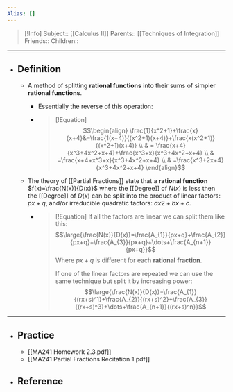 ```yaml
---
Alias: []
---
```

> [!Info]
> Subject:: [[Calculus II]]
> Parents:: [[Techniques of Integration]]
> Friends:: 
> Children:: 
---
- ## Definition
	- A method of splitting **rational functions** into their sums of simpler **rational functions**.
		- Essentially the reverse of this operation:
		- > [!Equation]
		  > $$\begin{align}
		\frac{1}{x^2+1}+\frac{x}{x+4}&=\frac{1(x+4)}{(x^2+1)(x+4)}+\frac{x(x^2+1)}{(x^2+1)(x+4)} \\
	 & = \frac{x+4}{x^3+4x^2+x+4}+\frac{x^3+x}{x^3+4x^2+x+4} \\
	 & =\frac{x+4+x^3+x}{x^3+4x^2+x+4} \\
	 & =\frac{x^3+2x+4}{x^3+4x^2+x+4}
            > \end{align}$$
            
	- The theory of [[Partial Fractions]] state that a **rational function** $f(x)=\frac{N(x)}{D(x)}$ where the [[Degree]] of $N(x)$ is less then the [[Degree]] of $D(x)$ can be split into the product of linear factors: $px + q$, and/or irreducible quadratic factors: $ax2 + bx + c$.
		- > [!Equation]
		  > If all the factors are linear we can split them like this:
		  > $$\large{\frac{N(x)}{D(x)}=\frac{A_{1}}{px+q}+\frac{A_{2}}{px+q}+\frac{A_{3}}{px+q}+\dots+\frac{A_{n+1}}{px+q}}$$
		  > Where $px+q$ is different for each **rational fraction**.
		  > 
		  > If one of the linear factors are repeated we can use the same technique but split it by increasing power:
		  > $$\large{\frac{N(x)}{D(x)}=\frac{A_{1}}{(rx+s)^1}+\frac{A_{2}}{(rx+s)^2}+\frac{A_{3}}{(rx+s)^3}+\dots+\frac{A_{n+1}}{(rx+s)^n}}$$
---
- ## Practice
	- [[MA241 Homework 2.3.pdf]]
	- [[MA241 Partial Fractions Recitation 1.pdf]]
- ## Reference